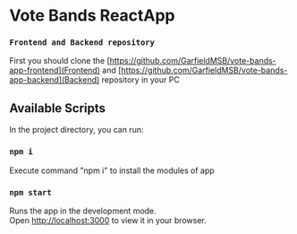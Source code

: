 # Vote Bands ReactApp

### `Frontend and Backend repository`
First you should clone the [https://github.com/GarfieldMSB/vote-bands-app-frontend](Frontend) and [https://github.com/GarfieldMSB/vote-bands-app-backend](Backend) repository in your PC

## Available Scripts

In the project directory, you can run:

### `npm i`
Execute command "npm i" to install the modules of app

### `npm start`

Runs the app in the development mode.\
Open [http://localhost:3000](http://localhost:3000) to view it in your browser.
